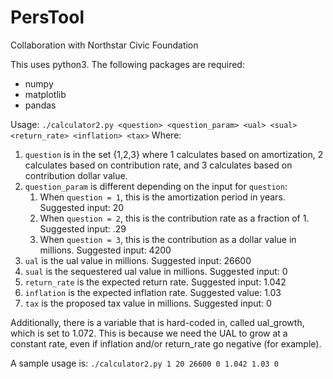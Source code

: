 # PersTool
Collaboration with Northstar Civic Foundation

This uses python3. The following packages are required:
* numpy
* matplotlib
* pandas

Usage: ```./calculator2.py <question> <question_param> <ual> <sual> <return_rate> <inflation> <tax>```
Where:
1. ```question``` is in the set {1,2,3} where 1 calculates based on amortization, 2 calculates based on contribution rate, and 3 calculates based on contribution dollar value. 
1. ```question_param``` is different depending on the input for ```question```:
    1. When ```question = 1```, this is the amortization period in years. Suggested input: 20
    1. When ```question = 2```, this is the contribution rate as a fraction of 1. Suggested input: .29
    1. When ```question = 3```, this is the contribution as a dollar value in millions. Suggested input: 4200
1. ```ual``` is the ual value in millions. Suggested input: 26600
1. ```sual``` is the sequestered ual value in millions. Suggested input: 0
1. ```return_rate``` is the expected return rate. Suggested input: 1.042
1. ```inflation``` is the expected inflation rate. Suggested value: 1.03
1. ```tax``` is the proposed tax value in millions. Suggested input: 0

Additionally, there is a variable that is hard-coded in, called ual_growth, which is set to 1.072. This is because we need the UAL to grow at a constant rate, even if inflation
and/or return_rate go negative (for example).

A sample usage is: ```./calculator2.py 1 20 26600 0 1.042 1.03 0```